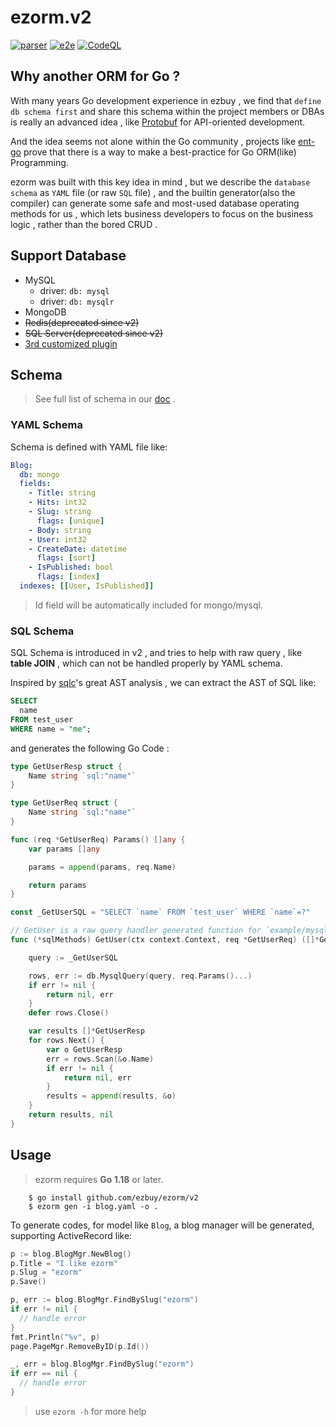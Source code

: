 # ezorm.v2

[![parser](https://github.com/ezbuy/ezorm/workflows/parser/badge.svg)](https://github.com/ezbuy/ezorm/actions/workflows/parser.yml)
[![e2e](https://github.com/ezbuy/ezorm/workflows/e2e/badge.svg)](https://github.com/ezbuy/ezorm/actions/workflows/e2e.yml)
[![CodeQL](https://github.com/ezbuy/ezorm/workflows/CodeQL/badge.svg)](https://github.com/ezbuy/ezorm/actions/workflows/codeql.yml)


## Why another ORM for Go ?

With many years Go development experience in ezbuy , we find that `define db schema first` and share this schema within the project members or DBAs is really an advanced idea , like [Protobuf](https://developers.google.com/protocol-buffers) for API-oriented development.

And the idea seems not alone within the Go community , projects like [ent-go](https://entgo.io/) prove that there is a way to make a best-practice for Go ORM(like) Programming.

ezorm was built with this key idea in mind , but we describe the `database schema` as `YAML` file (or raw `SQL` file) , and the builtin generator(also the compiler) can generate some safe and most-used database operating methods for us , which lets business developers to focus on the business logic , rather than the bored CRUD .

## Support Database

* MySQL
	* driver: `db: mysql`
	* driver: `db: mysqlr`
* MongoDB
* ~~Redis(deprecated since v2)~~
* ~~SQL Server(deprecated since v2)~~
* [3rd customized plugin](./doc/plugin.md)

## Schema

> See full list of schema in our [doc](doc/schema/) .

### YAML Schema

Schema is defined with YAML file like:

```yaml
Blog:
  db: mongo
  fields:
    - Title: string
    - Hits: int32
    - Slug: string
      flags: [unique]
    - Body: string
    - User: int32
    - CreateDate: datetime
      flags: [sort]
    - IsPublished: bool
      flags: [index]
  indexes: [[User, IsPublished]]
```

> Id field will be automatically included for mongo/mysql.

### SQL Schema

SQL Schema is introduced in v2 , and tries to help with raw query , like **table JOIN** , which can not be handled properly by YAML schema.

Inspired by [sqlc](https://github.com/kyleconroy/sqlc)'s great AST analysis , we can extract the AST of SQL like:

```SQL
SELECT
  name
FROM test_user
WHERE name = "me";
```

and generates the following Go Code :

```go
type GetUserResp struct {
	Name string `sql:"name"`
}

type GetUserReq struct {
	Name string `sql:"name"`
}

func (req *GetUserReq) Params() []any {
	var params []any

	params = append(params, req.Name)

	return params
}

const _GetUserSQL = "SELECT `name` FROM `test_user` WHERE `name`=?"

// GetUser is a raw query handler generated function for `example/mysql_people/sqls/get_user.sql`.
func (*sqlMethods) GetUser(ctx context.Context, req *GetUserReq) ([]*GetUserResp, error) {

	query := _GetUserSQL

	rows, err := db.MysqlQuery(query, req.Params()...)
	if err != nil {
		return nil, err
	}
	defer rows.Close()

	var results []*GetUserResp
	for rows.Next() {
		var o GetUserResp
		err = rows.Scan(&o.Name)
		if err != nil {
			return nil, err
		}
		results = append(results, &o)
	}
	return results, nil
}
```

## Usage

> ezorm requires **Go 1.18** or later.

```shell
	$ go install github.com/ezbuy/ezorm/v2
	$ ezorm gen -i blog.yaml -o .
```

To generate codes, for model like `Blog`, a blog manager will be generated, supporting ActiveRecord like:

```go
p := blog.BlogMgr.NewBlog()
p.Title = "I like ezorm"
p.Slug = "ezorm"
p.Save()

p, err := blog.BlogMgr.FindBySlug("ezorm")
if err != nil {
  // handle error
}
fmt.Println("%v", p)
page.PageMgr.RemoveByID(p.Id())

_, err = blog.BlogMgr.FindBySlug("ezorm")
if err == nil {
  // handle error
}
  ```

> use `ezorm -h` for more help

